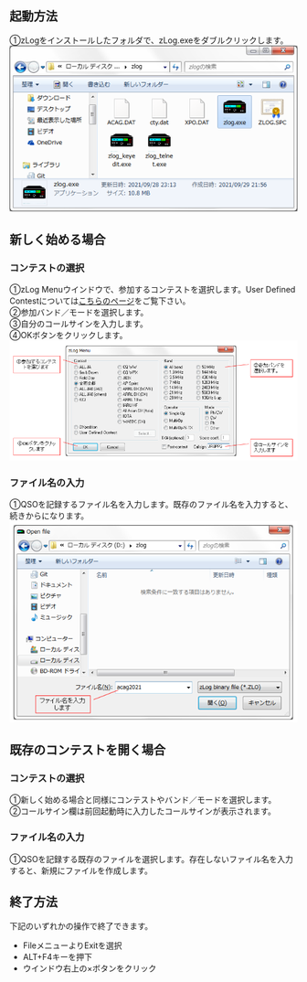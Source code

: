 ## 起動方法

①zLogをインストールしたフォルダで、zLog.exeをダブルクリックします。  
![起動方法](https://raw.githubusercontent.com/jr8ppg/zLog/images/launch_1.png)

## 新しく始める場合

### コンテストの選択

①zLog Menuウインドウで、参加するコンテストを選択します。User Defined Contestについては[こちらのページ](%E3%83%A6%E3%83%BC%E3%82%B6%E3%83%BC%E5%AE%9A%E7%BE%A9%E3%82%B3%E3%83%B3%E3%83%86%E3%82%B9%E3%83%88)をご覧下さい。  
②参加バンド／モードを選択します。  
③自分のコールサインを入力します。  
④OKボタンをクリックします。  
![コンテストの選択](https://raw.githubusercontent.com/jr8ppg/zLog/images/launch_2.png)  

### ファイル名の入力

①QSOを記録するファイル名を入力します。既存のファイル名を入力すると、続きからになります。  
![ファイル名の入力](https://raw.githubusercontent.com/jr8ppg/zLog/images/launch_3.png)  

## 既存のコンテストを開く場合

### コンテストの選択

①新しく始める場合と同様にコンテストやバンド／モードを選択します。  
②コールサイン欄は前回起動時に入力したコールサインが表示されます。  

### ファイル名の入力

①QSOを記録する既存のファイルを選択します。存在しないファイル名を入力すると、新規にファイルを作成します。  

## 終了方法

下記のいずれかの操作で終了できます。  

* FileメニューよりExitを選択
* ALT+F4キーを押下
* ウインドウ右上の×ボタンをクリック

